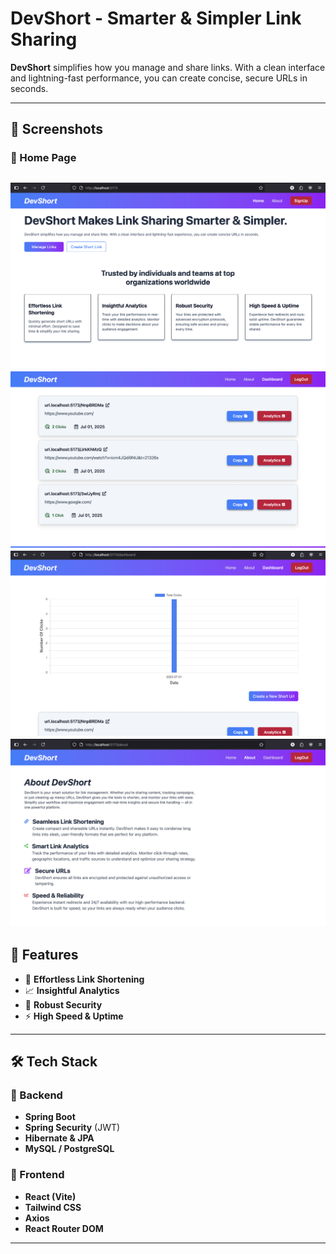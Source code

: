 # DevShort - Smarter & Simpler Link Sharing

**DevShort** simplifies how you manage and share links. With a clean interface and lightning-fast performance, you can create concise, secure URLs in seconds.

---

## 📸 Screenshots

### 🔗 Home Page

![DevShort Homepage](./project-images/Home.png)
<br>
![DevShort Dashboard1](./project-images/Dashboard.png)
<br>
![DevShort Dashboard2](./project-images/Dashboard2.png)
<br>
![DevShort About](./project-images/About.png)
<br>
---

## 🚀 Features

- 🔗 **Effortless Link Shortening**
- 📈 **Insightful Analytics**
- 🔐 **Robust Security**
- ⚡ **High Speed & Uptime**

---

## 🛠️ Tech Stack

### 🔧 Backend
- **Spring Boot**
- **Spring Security** (JWT)
- **Hibernate & JPA**
- **MySQL / PostgreSQL**

### 🎨 Frontend
- **React (Vite)**
- **Tailwind CSS**
- **Axios**
- **React Router DOM**

---

